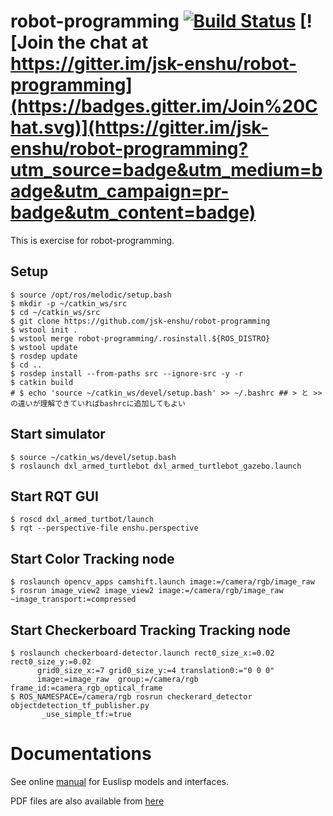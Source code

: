 robot-programming [![Build Status](https://travis-ci.org/jsk-enshu/robot-programming.svg?branch=master)](https://travis-ci.org/jsk-enshu/robot-programming) [![Join the chat at https://gitter.im/jsk-enshu/robot-programming](https://badges.gitter.im/Join%20Chat.svg)](https://gitter.im/jsk-enshu/robot-programming?utm_source=badge&utm_medium=badge&utm_campaign=pr-badge&utm_content=badge)
=================

This is exercise for robot-programming.

Setup
-----

```
$ source /opt/ros/melodic/setup.bash
$ mkdir -p ~/catkin_ws/src
$ cd ~/catkin_ws/src
$ git clone https://github.com/jsk-enshu/robot-programming
$ wstool init .
$ wstool merge robot-programming/.rosinstall.${ROS_DISTRO}
$ wstool update
$ rosdep update
$ cd ..
$ rosdep install --from-paths src --ignore-src -y -r
$ catkin build
# $ echo 'source ~/catkin_ws/devel/setup.bash' >> ~/.bashrc ## > と >> の違いが理解できていればbashrcに追加してもよい
```

Start simulator
---------------
```
$ source ~/catkin_ws/devel/setup.bash
$ roslaunch dxl_armed_turtlebot dxl_armed_turtlebot_gazebo.launch
```

Start RQT GUI
-------------
```
$ roscd dxl_armed_turtbot/launch
$ rqt --perspective-file enshu.perspective
```

Start Color Tracking node
-------------------------
```
$ roslaunch opencv_apps camshift.launch image:=/camera/rgb/image_raw
$ rosrun image_view2 image_view2 image:=/camera/rgb/image_raw ~image_transport:=compressed
```

Start Checkerboard Tracking Tracking node
-----------------------------------------
```
$ roslaunch checkerboard-detector.launch rect0_size_x:=0.02 rect0_size_y:=0.02
      grid0_size_x:=7 grid0_size_y:=4 translation0:="0 0 0"
      image:=image_raw  group:=/camera/rgb frame_id:=camera_rgb_optical_frame
$ ROS_NAMESPACE=/camera/rgb rosrun checkerard_detector objectdetection_tf_publisher.py
       _use_simple_tf:=true
```

Documentations
=================
See online [manual](http://jsk-enshu.github.io/robot-programming/) for Euslisp models and interfaces.

PDF files are also available from [here](http://jsk-enshu.github.io/robot-programming/robot_programming_manual.pdf)

